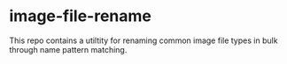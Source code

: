 # image-file-rename

This repo contains a utiltity for renaming common image file types in bulk through name pattern matching.
